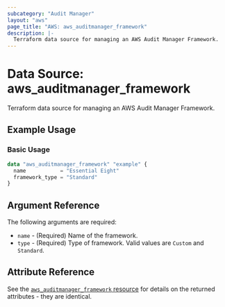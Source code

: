 ```yaml
---
subcategory: "Audit Manager"
layout: "aws"
page_title: "AWS: aws_auditmanager_framework"
description: |-
  Terraform data source for managing an AWS Audit Manager Framework.
---
```


# Data Source: aws_auditmanager_framework

Terraform data source for managing an AWS Audit Manager Framework.

## Example Usage

### Basic Usage

```terraform
data "aws_auditmanager_framework" "example" {
  name           = "Essential Eight"
  framework_type = "Standard"
}
```

## Argument Reference

The following arguments are required:

* `name` - (Required) Name of the framework.
* `type` - (Required) Type of framework. Valid values are `Custom` and `Standard`.

## Attribute Reference

See the [`aws_auditmanager_framework` resource](/docs/providers/aws/r/auditmanager_framework.html) for details on the returned attributes - they are identical.
